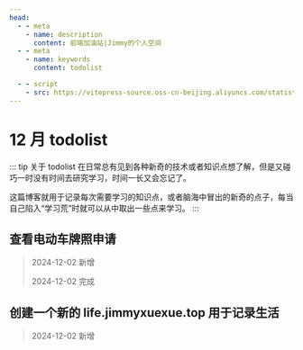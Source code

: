 ```yaml
---
head:
  - - meta
    - name: description
      content: 前端加油站|Jimmy的个人空间
  - - meta
    - name: keywords
      content: todolist

  - - script
    - src: https://vitepress-source.oss-cn-beijing.aliyuncs.com/statistics.js
---
```


# 12 月 todolist

::: tip 关于 todolist
在日常总有见到各种新奇的技术或者知识点想了解，但是又碰巧一时没有时间去研究学习，时间一长又会忘记了。

这篇博客就用于记录每次需要学习的知识点，或者脑海中冒出的新奇的点子，每当自己陷入“学习荒”时就可以从中取出一些点来学习。
:::

## 查看电动车牌照申请

> 2024-12-02 新增
>
> 2024-12-02 完成

## 创建一个新的 life.jimmyxuexue.top 用于记录生活

> 2024-12-02 新增
